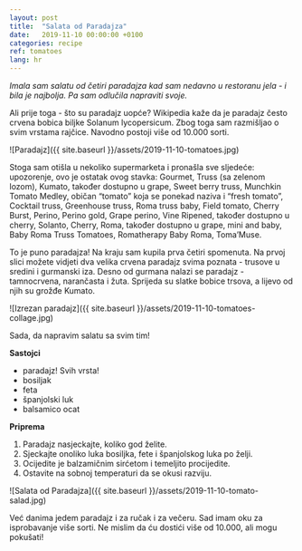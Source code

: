 ```yaml
---
layout: post
title:  "Salata od Paradajza"
date:   2019-11-10 00:00:00 +0100
categories: recipe
ref: tomatoes
lang: hr
---
```


*Imala sam salatu od četiri paradajza kad sam nedavno u restoranu jela - i bila je najbolja. Pa sam odlučila napraviti svoje.*

Ali prije toga - što su paradajz uopće? Wikipedia kaže da je paradajz često crvena bobica biljke Solanum lycopersicum. Zbog toga sam razmišljao o svim vrstama rajčice. Navodno postoji više od 10.000 sorti.

![Paradajz]({{ site.baseurl }}/assets/2019-11-10-tomatoes.jpg)

Stoga sam otišla u nekoliko supermarketa i pronašla sve sljedeće: upozorenje, ovo je ostatak ovog stavka: Gourmet, Truss (sa zelenom lozom), Kumato, također dostupno u grape, Sweet berry truss, Munchkin Tomato Medley, običan “tomato” koja se ponekad naziva i “fresh tomato”, Cocktail truss, Greenhouse truss, Roma truss baby, Field tomato, Cherry Burst, Perino, Perino gold, Grape perino, Vine Ripened, također dostupno u cherry, Solanto, Cherry, Roma, također dostupno u grape, mini and baby, Baby Roma Truss Tomatoes, Romatherapy Baby Roma, Toma’Muse.

To je puno paradajza! Na kraju sam kupila prva četiri spomenuta. Na prvoj slici možete vidjeti dva velika crvena paradajz svima poznata - trusove u sredini i gurmanski iza. Desno od gurmana nalazi se paradajz - tamnocrvena, narančasta i žuta. Sprijeda su slatke bobice trsova, a lijevo od njih su grožđe Kumato.

![Izrezan paradajz]({{ site.baseurl }}/assets/2019-11-10-tomatoes-collage.jpg)

Sada, da napravim salatu sa svim tim!

**Sastojci**

* paradajz! Svih vrsta!
* bosiljak
* feta
* španjolski luk
* balsamico ocat

**Priprema**

1. Paradajz nasjeckajte, koliko god želite.
2. Sjeckajte onoliko luka bosiljka, fete i španjolskog luka po želji.
3. Ocijedite je balzamičnim sirćetom i temeljito procijedite.
4. Ostavite na sobnoj temperaturi da se okusi razviju.

![Salata od Paradajza]({{ site.baseurl }}/assets/2019-11-10-tomato-salad.jpg)

Već danima jedem paradajz i za ručak i za večeru. Sad imam oku za isprobavanje više sorti. Ne mislim da ću dostići više od 10.000, ali mogu pokušati!